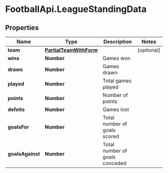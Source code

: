 # FootballApi.LeagueStandingData

## Properties
Name | Type | Description | Notes
------------ | ------------- | ------------- | -------------
**team** | [**PartialTeamWithForm**](PartialTeamWithForm.md) |  | [optional] 
**wins** | **Number** | Games won | 
**draws** | **Number** | Games drawn | 
**played** | **Number** | Total games played | 
**points** | **Number** | Number of points | 
**defeits** | **Number** | Games lost | 
**goalsFor** | **Number** | Total number of goals scored | 
**goalsAgainst** | **Number** | Total number of goals conceded | 
